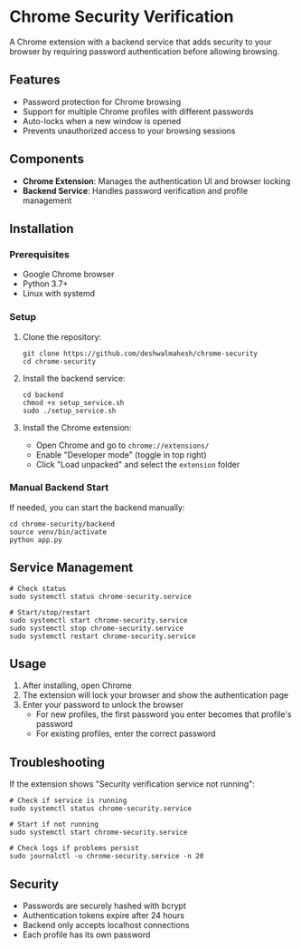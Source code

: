 # Chrome Security Verification

A Chrome extension with a backend service that adds security to your browser by requiring password authentication before allowing browsing.

## Features

- Password protection for Chrome browsing
- Support for multiple Chrome profiles with different passwords
- Auto-locks when a new window is opened
- Prevents unauthorized access to your browsing sessions

## Components

- **Chrome Extension**: Manages the authentication UI and browser locking
- **Backend Service**: Handles password verification and profile management

## Installation

### Prerequisites

- Google Chrome browser
- Python 3.7+
- Linux with systemd

### Setup

1. Clone the repository:
   ```
   git clone https://github.com/deshwalmahesh/chrome-security
   cd chrome-security
   ```

2. Install the backend service:
   ```
   cd backend
   chmod +x setup_service.sh
   sudo ./setup_service.sh
   ```

3. Install the Chrome extension:
   - Open Chrome and go to `chrome://extensions/`
   - Enable "Developer mode" (toggle in top right)
   - Click "Load unpacked" and select the `extension` folder

### Manual Backend Start

If needed, you can start the backend manually:

```
cd chrome-security/backend
source venv/bin/activate
python app.py
```

## Service Management

```
# Check status
sudo systemctl status chrome-security.service

# Start/stop/restart
sudo systemctl start chrome-security.service
sudo systemctl stop chrome-security.service
sudo systemctl restart chrome-security.service
```

## Usage

1. After installing, open Chrome
2. The extension will lock your browser and show the authentication page
3. Enter your password to unlock the browser
   - For new profiles, the first password you enter becomes that profile's password
   - For existing profiles, enter the correct password

## Troubleshooting

If the extension shows "Security verification service not running":

```
# Check if service is running
sudo systemctl status chrome-security.service

# Start if not running
sudo systemctl start chrome-security.service

# Check logs if problems persist
sudo journalctl -u chrome-security.service -n 20
```

## Security

- Passwords are securely hashed with bcrypt
- Authentication tokens expire after 24 hours
- Backend only accepts localhost connections
- Each profile has its own password
